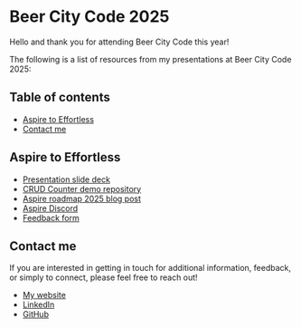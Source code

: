 # Beer City Code 2025

Hello and thank you for attending Beer City Code this year!

The following is a list of resources from my presentations at Beer City Code 2025:

## Table of contents

- [Aspire to Effortless](#aspire-to-effortless)
- [Contact me](#contact-me)

## Aspire to Effortless

- [Presentation slide deck](slidedeck.pdf)
- [CRUD Counter demo repository](https://github.com/victorfrye/crudcounter)
- [Aspire roadmap 2025 blog post](https://victorfrye.com/blog/posts/aspire-roadmap-2025)
- [Aspire Discord](https://aka.ms/aspire-discord)
- [Feedback form](https://forms.cloud.microsoft/r/V60xbF9iRW)

## Contact me

If you are interested in getting in touch for additional information, feedback, or simply to connect, please feel free to reach out!

- [My website](https://victorfrye.com)
- [LinkedIn](https://www.linkedin.com/in/victorfrye)
- [GitHub](https://github.com/victorfrye)
